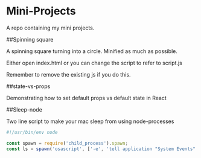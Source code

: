# Mini-Projects
A repo containing my mini projects.

##Spinning square

A spinning square turning into a circle. Minified as much as possible.

Either open index.html or you can change the script to refer to script.js

Remember to remove the existing js if you do this.


##state-vs-props

Demonstrating how to set default props vs default state in React

##Sleep-node

Two line script to make your mac sleep from using node-processes 

```js
#!/usr/bin/env node

const spawn = require('child_process').spawn;
const ls = spawn('osascript', ['-e', 'tell application "System Events" to sleep']);

```
